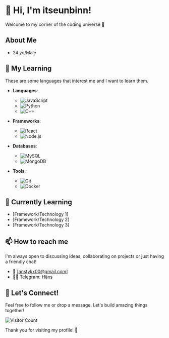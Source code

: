# 👋 Hi, I'm itseunbinn!

Welcome to my corner of the coding universe 🌌

## About Me
- 24.yo/Male

## 🚀 My Learning
These are some languages that interest me and I want to learn them.

- **Languages**: 
  - ![JavaScript](https://img.shields.io/badge/-JavaScript-black?style=flat-square&logo=javascript) 
  - ![Python](https://img.shields.io/badge/-Python-black?style=flat-square&logo=python) 
  - ![C++](https://img.shields.io/badge/-C++-black?style=flat-square&logo=c)

- **Frameworks**: 
  - ![React](https://img.shields.io/badge/-React-black?style=flat-square&logo=react) 
  - ![Node.js](https://img.shields.io/badge/-Node.js-black?style=flat-square&logo=nodedotjs)

- **Databases**: 
  - ![MySQL](https://img.shields.io/badge/-MySQL-black?style=flat-square&logo=mysql) 
  - ![MongoDB](https://img.shields.io/badge/-MongoDB-black?style=flat-square&logo=mongodb)

- **Tools**: 
  - ![Git](https://img.shields.io/badge/-Git-black?style=flat-square&logo=git) 
  - ![Docker](https://img.shields.io/badge/-Docker-black?style=flat-square&logo=docker)

## 🌱 Currently Learning
- [Framework/Technology 1]
- [Framework/Technology 2]
- [Framework/Technology 3]
  
## 📫 How to reach me
I'm always open to discussing ideas, collaborating on projects or just having a friendly chat!

- 📧 [anstykx00@gmail.com]
- 😶‍🌫️ Telegram: [Häns](https://t.me/noticesa)

## 🤝 Let's Connect!
Feel free to follow me or drop a message. Let's build amazing things together!

![Visitor Count](https://visitor-badge.glitch.me/badge?page_id=yourusername.profile)

Thank you for visiting my profile! 🎉
